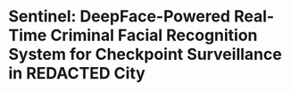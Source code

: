 # Sentinel: DeepFace-Powered Real-Time Criminal Facial Recognition System for Checkpoint Surveillance in REDACTED City
